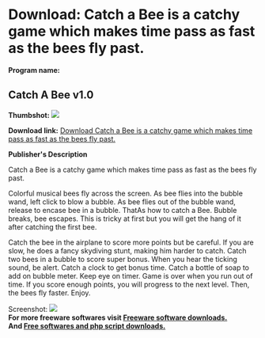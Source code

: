 # Download: Catch a Bee is a catchy game which makes time pass as fast as the bees fly past.

**Program name:**

## Catch A Bee v1.0

  
**Thumbshot:** ![](http://www.freewarefiles.com/screenshot/catchabee_screen_md.jpg)   
  
**Download link:** [Download Catch a Bee is a catchy game which makes time pass as fast as the bees fly past.](http://freesoftwares.boysofts.com/Catch-A-Bee-V_program_25417.html)  
  


**Publisher's Description**  
  


Catch a Bee is a catchy game which makes time pass as fast as the bees fly past. 

Colorful musical bees fly across the screen. As bee flies into the bubble wand, left click to blow a bubble. As bee flies out of the bubble wand, release to encase bee in a bubble. ThatAs how to catch a Bee. Bubble breaks, bee escapes. This is tricky at first but you will get the hang of it after catching the first bee. 

Catch the bee in the airplane to score more points but be careful. If you are slow, he does a fancy skydiving stunt, making him harder to catch. Catch two bees in a bubble to score super bonus. When you hear the ticking sound, be alert. Catch a clock to get bonus time. Catch a bottle of soap to add on bubble meter. Keep eye on timer. Game is over when you run out of time. If you score enough points, you will progress to the next level. Then, the bees fly faster. Enjoy. 

  
  
Screenshot: ![](http://www.freewarefiles.com/screenshot/catchabee_screen.jpg)   
**For more freeware softwares visit [Freeware software downloads.](http://freesoftwares.boysofts.com/)**   
**And [Free softwares and php script downloads.](http://www.boysofts.com/)**
